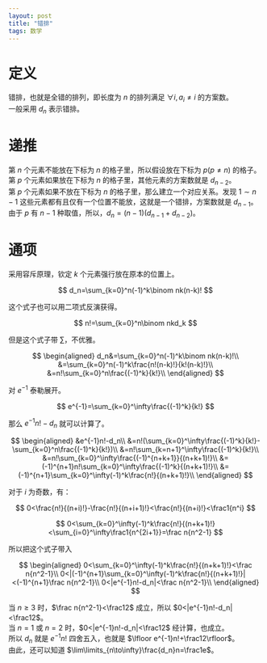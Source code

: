 ```yaml
---
layout: post
title: "错排"
tags: 数学
---
```


# 定义
错排，也就是全错的排列，即长度为 $n$ 的排列满足 $\forall i,a_i\ne i$ 的方案数。  
一般采用 $d_n$ 表示错排。
# 递推
第 $n$ 个元素不能放在下标为 $n$ 的格子里，所以假设放在下标为 $p(p\ne n)$ 的格子。  
第 $p$ 个元素如果放在下标为 $n$ 的格子里，其他元素的方案数就是 $d_{n-2}$。  
第 $p$ 个元素如果不放在下标为 $n$ 的格子里，那么建立一个对应关系。发现 $1\sim n-1$ 这些元素都有且仅有一个位置不能放，这就是一个错排，方案数就是 $d_{n-1}$。  
由于 $p$ 有 $n-1$ 种取值，所以，$d_n=(n-1)(d_{n-1}+d_{n-2})$。
# 通项
采用容斥原理，钦定 $k$ 个元素强行放在原本的位置上。

$$
d_n=\sum_{k=0}^n(-1)^k\binom nk(n-k)!
$$

这个式子也可以用二项式反演获得。

$$
n!=\sum_{k=0}^n\binom nkd_k
$$

但是这个式子带 $\sum$，不优雅。

$$
\begin{aligned}
d_n&=\sum_{k=0}^n(-1)^k\binom nk(n-k)!\\
&=\sum_{k=0}^n(-1)^k\frac{n!(n-k)!}{k!(n-k)!}\\
&=n!\sum_{k=0}^n\frac{(-1)^k}{k!}\\
\end{aligned}
$$

对 $e^{-1}$ 泰勒展开。

$$
e^{-1}=\sum_{k=0}^\infty\frac{(-1)^k}{k!}
$$

那么 $e^{-1}n!-d_n$ 就可以计算了。

$$
\begin{aligned}
&e^{-1}n!-d_n\\
&=n!(\sum_{k=0}^\infty\frac{(-1)^k}{k!}-\sum_{k=0}^n\frac{(-1)^k}{k!})\\
&=n!\sum_{k=n+1}^\infty\frac{(-1)^k}{k!}\\
&=n!\sum_{k=0}^\infty\frac{(-1)^{n+k+1}}{(n+k+1)!}\\
&=(-1)^{n+1}n!\sum_{k=0}^\infty\frac{(-1)^k}{(n+k+1)!}\\
&=(-1)^{n+1}\sum_{k=0}^\infty(-1)^k\frac{n!}{(n+k+1)!}\\
\end{aligned}
$$

对于 $i$ 为奇数，有：

$$
0<\frac{n!}{(n+i)!}-\frac{n!}{(n+i+1)!}<\frac{n!}{(n+i)!}<\frac1{n^i}
$$

$$
0<\sum_{k=0}^\infty(-1)^k\frac{n!}{(n+k+1)!}<\sum_{i=0}^\infty\frac1{n^{2i+1}}=\frac n{n^2-1}
$$

所以把这个式子带入

$$
\begin{aligned}
0<\sum_{k=0}^\infty(-1)^k\frac{n!}{(n+k+1)!}<\frac n{n^2-1}\\
0<|(-1)^{n+1}\sum_{k=0}^\infty(-1)^k\frac{n!}{(n+k+1)!}|<(-1)^{n+1}\frac n{n^2-1}\\
0<|e^{-1}n!-d_n|<\frac n{n^2-1}\\
\end{aligned}
$$

当 $n\ge3$ 时，$\frac n{n^2-1}<\frac12$ 成立，所以 $0<|e^{-1}n!-d_n|<\frac12$。  
当 $n=1$ 或 $n=2$ 时，$0<|e^{-1}n!-d_n|<\frac12$ 经计算，也成立。  
所以 $d_n$ 就是 $e^{-1}n!$ 四舍五入，也就是 $\lfloor e^{-1}n!+\frac12\rfloor$。  
由此，还可以知道 $\lim\limits_{n\to\infty}\frac{d_n}n=\frac1e$。  